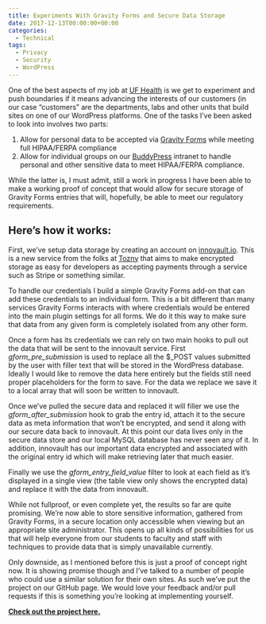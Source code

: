 ```yaml
---
title: Experiments With Gravity Forms and Secure Data Storage
date: 2017-12-13T00:00:00+00:00
categories:
  - Technical
tags:
  - Privacy
  - Security
  - WordPress
---
```


One of the best aspects of my job at [UF Health][1] is we get to experiment and push boundaries if it means advancing the interests of our customers (in our case “customers” are the departments, labs and other units that build sites on one of our WordPress platforms.
One of the tasks I’ve been asked to look into involves two parts:

1. Allow for personal data to be accepted via [Gravity Forms](https://www.gravityforms.com/) while meeting full HIPAA/FERPA compliance
2. Allow for individual groups on our [BuddyPress](https://www.gravityforms.com/) intranet to handle personal and other sensitive data to meet HIPAA/FERPA compliance.

While the latter is, I must admit, still a work in progress I have been able to make a working proof of concept that would allow for secure storage of Gravity Forms entries that will, hopefully, be able to meet our regulatory requirements.

## Here’s how it works:

First, we’ve setup data storage by creating an account on [innovault.io][2]. This is a new service from the folks at [Tozny][3] that aims to make encrypted storage as easy for developers as accepting payments through a service such as Stripe or something similar.

To handle our credentials I build a simple Gravity Forms add-on that can add these credentials to an individual form. This is a bit different than many services Gravity Forms interacts with where credentials would be entered into the main plugin settings for all forms. We do it this way to make sure that data from any given form is completely isolated from any other form.

Once a form has its credentials we can rely on two main hooks to pull out the data that will be sent to the innovault service. First _gform\_pre\_submission_ is used to replace all the $_POST values submitted by the user with filler text that will be stored in the WordPress database. Ideally I would like to remove the data here entirely but the fields still need proper placeholders for the form to save. For the data we replace we save it to a local array that will soon be written to innovault.

Once we’ve pulled the secure data and replaced it will filler we use the _gform\_after\_submission_ hook to grab the entry id, attach it to the secure data as meta information that won’t be encrypted, and send it along with our secure data back to innovault. At this point our data lives only in the secure data store and our local MySQL database has never seen any of it. In addition, innovault has our important data encrypted and associated with the original entry id which will make retrieving later that much easier.

Finally we use the _gform\_entry\_field_value_ filter to look at each field as it’s displayed in a single view (the table view only shows the encrypted data) and replace it with the data from innovault.

While not fullproof, or even complete yet, the results so far are quite promising. We’re now able to store sensitive information, gathered from Gravity Forms, in a secure location only accessible when viewing but an appropriate site administrator. This opens up all kinds of possibilities for us that will help everyone from our students to faculty and staff with techniques to provide data that is simply unavailable currently.

Only downside, as I mentioned before this is just a proof of concept right now. It is showing promise though and I’ve talked to a number of people who could use a similar solution for their own sites. As such we’ve put the project on our GitHub page. We would love your feedback and/or pull requests if this is something you’re looking at implementing yourself.

**[Check out the project here.][4]**

 [1]: https://ufhealth.org/
 [2]: https://innovault.io/
 [3]: https://tozny.com/
 [4]: https://github.com/UFHealth/ufhealth-gravityforms-secure-storage/tree/develop